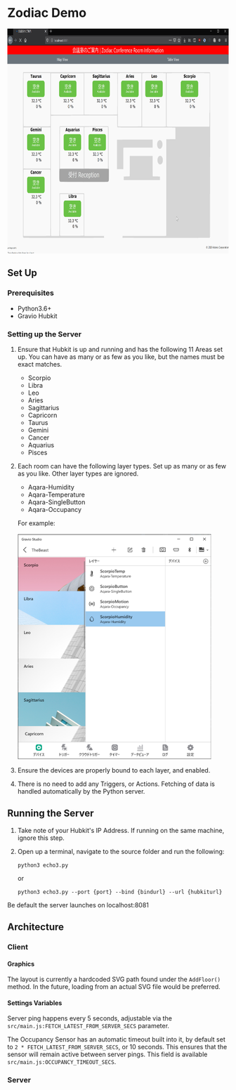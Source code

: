 # Zodiac Demo

<img src="floors.gif" height=512>

## Set Up

### Prerequisites

* Python3.6+
* Gravio Hubkit

### Setting up the Server

1. Ensure that Hubkit is up and running and has the following 11 Areas set up.
You can have as many or as few as you like, but the names must be exact matches.
    * Scorpio
    * Libra
    * Leo
    * Aries
    * Sagittarius
    * Capricorn
    * Taurus
    * Gemini
    * Cancer
    * Aquarius
    * Pisces

1. Each room can have the following layer types. Set up as many or as few as you like. Other layer types are ignored.
    * Aqara-Humidity
    * Aqara-Temperature
    * Aqara-SingleButton
    * Aqara-Occupancy

    For example:
    <br/><br/>
    <img src="layerList.png" height=512/>

1. Ensure the devices are properly bound to each layer, and enabled.
1. There is no need to add any Triggers, or Actions. Fetching of data is handled automatically by the Python server.

## Running the Server
1. Take note of your Hubkit's IP Address. If running on the same machine, ignore this step.
1. Open up a terminal, navigate to the source folder and run the following:

    ```shell
    python3 echo3.py
    ```
    or
    ```shell
    python3 echo3.py --port {port} --bind {bindurl} --url {hubkiturl}
    ```

Be default the server launches on localhost:8081


## Architecture

### Client
#### Graphics
The layout is currently a hardcoded SVG path found under the `AddFloor()` method.
In the future, loading from an actual SVG file would be preferred.

#### Settings Variables
Server ping happens every 5 seconds, adjustable via the  `src/main.js:FETCH_LATEST_FROM_SERVER_SECS` parameter.

The Occupancy Sensor has an automatic timeout built into it, by default set to `2 * FETCH_LATEST_FROM_SERVER_SECS`, or 10 seconds. This ensures that the sensor will remain active between server pings. This field is available ` src/main.js:OCCUPANCY_TIMEOUT_SECS`.

### Server
